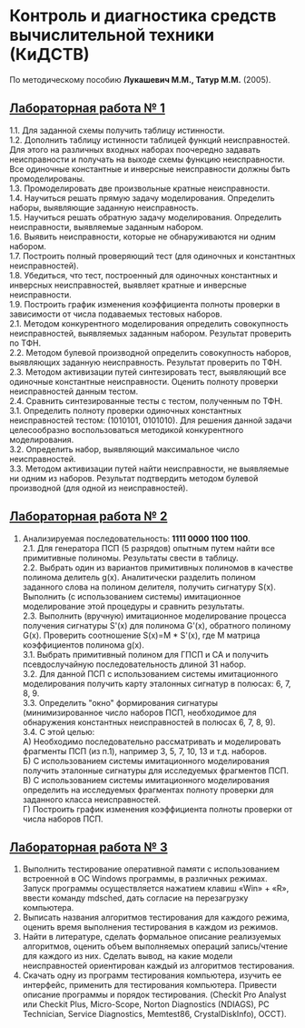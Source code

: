 # Контроль и диагностика средств вычислительной техники (КиДСТВ)
По методическому пособию **Лукашевич М.М., Татур М.М.** (2005).

## [Лабораторная работа № 1](https://github.com/andrejHurynovic/bsuirLabs/tree/main/term8/КиДСВТ/КиДСВТ%2C%20ЛР%20№%201)
1.1. Для заданной схемы получить таблицу истинности.<br>
1.2. Дополнить таблицу истинности таблицей функций неисправностей. Для этого на различных входных наборах поочередно задавать неисправности и получать на выходе схемы функцию неисправности. Все одиночные константные и инверсные неисправности должны быть промоделированы.<br>
1.3. Промоделировать две произвольные кратные неисправности.<br>
1.4. Научиться решать прямую задачу моделирования. Определить наборы, выявляющие заданную неисправность.<br>
1.5. Научиться решать обратную задачу моделирования. Определить неисправности, выявляемые заданным набором.<br>
1.6. Выявить неисправности, которые не обнаруживаются ни одним набором.<br>
1.7. Построить полный проверяющий тест (для одиночных и константных неисправностей).<br>
1.8. Убедиться, что тест, построенный для одиночных константных и инверсных неисправностей, выявляет кратные и инверсные неисправности.<br>
1.9. Построить график изменения коэффициента полноты проверки в зависимости от числа подаваемых тестовых наборов.<br>
2.1. Методом конкурентного моделирования определить совокупность неисправностей, выявляемых заданным набором. Результат проверить по ТФН.<br>
2.2. Методом булевой производной определить совокупность наборов, выявляющих заданную неисправность. Результат проверить по ТФН.<br>
2.3. Методом активизации путей синтезировать тест, выявляющий все одиночные константные неисправности. Оценить полноту проверки неисправностей данным тестом.<br>
2.4. Сравнить синтезированные тесты с тестом, полученным по ТФН.<br>
3.1. Определить полноту проверки одиночных константных неисправностей тестом: (1010101, 0101010). Для решения данной задачи целесообразно воспользоваться методикой конкурентного моделирования.<br>
3.2. Определить набор, выявляющий максимальное число неисправностей.<br>
3.3. Методом активизации путей найти неисправности, не выявляемые ни одним из наборов. Результат подтвердить методом булевой производной (для одной из неисправностей).<br>
## [Лабораторная работа № 2](https://github.com/andrejHurynovic/bsuirLabs/tree/main/term8/КиДСВТ/КиДСВТ%2C%20ЛР%20№%202)
1. Анализируемая последовательность: **1111 0000 1100 1100**.<br>
2.1. Для генератора ПСП (5 разрядов) опытным путем найти все примитивные полиномы. Результаты свести в таблицу.<br>
2.2. Выбрать один из вариантов примитивных полиномов в качестве полинома делитель g(x). Аналитически разделить полином заданного слова на полином делителя, получить сигнатуру S(x). Выполнить (с использованием системы) имитационное моделирование этой процедуры и сравнить результаты.<br>
2.3. Выполнить (вручную) имитационное моделирование процесса получения сигнатуры S'(x) для полинома G'(x), обратного полиному G(x). Проверить соотношение S(x)=M * S'(x), где M матрица коэффициентов полинома g(x).<br>
3.1. Выбрать примитивный полином для ГПСП и СА и получить псевдослучайную последовательность длиной 31 набор.<br>
3.2. Для данной ПСП с использованием системы имитационного моделирования получить карту эталонных сигнатур в полюсах: 6, 7, 8, 9.<br>
3.3. Определить "окно" формирования сигнатуры (минимизированное число наборов ПСП, необходимое для обнаружения константных неисправностей в полюсах 6, 7, 8, 9).<br>
3.4. С этой целью:<br>
А) Необходимо последовательно рассматривать и моделировать фрагменты ПСП (из п.1), например 3, 5, 7, 10, 13 и т.д. наборов.<br>
Б) С использованием системы имитационного моделирования получить эталонные сигнатуры для исследуемых фрагментов ПСП.<br>
В) С использованием системы имитационного моделирования определить на исследуемых фрагментах полноту проверки для заданного класса неисправностей.<br>
Г) Построить график изменения коэффициента полноты проверки от числа наборов ПСП.<br>
## [Лабораторная работа № 3](https://github.com/andrejHurynovic/bsuirLabs/tree/main/term8/КиДСВТ/КиДСВТ%2C%20ЛР%20№%203)
1. Выполнить тестирование оперативной памяти с использованием встроенной в ОС Windows программы, в различных режимах. Запуск программы осуществляется нажатием клавиш «Win» + «R», ввести команду mdsched, дать согласие на перезагрузку компьютера.
2. Выписать названия алгоритмов тестирования для каждого режима, оценить время выполнения тестирования в каждом из режимов.
3. Найти в литературе, сделать формальное описание реализуемых алгоритмов, оценить объем выполняемых операций запись/чтение для каждого из них. Сделать вывод, на какие модели неисправностей ориентирован каждый из алгоритмов тестирования.
4. Скачать одну из программ тестирования компьютера, изучить ее интерфейс, применить для тестирования компьютера. Привести описание программы и порядок тестирования. (Checkit Pro Analyst или Checkit Plus, Micro-Scope, Norton Diagnostics (NDIAGS), PC Technician, Service Diagnostics, Memtest86, CrystalDiskInfo), OCCT).